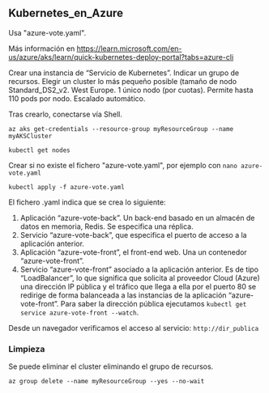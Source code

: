 ## Kubernetes_en_Azure
Usa "azure-vote.yaml".

Más información en https://learn.microsoft.com/en-us/azure/aks/learn/quick-kubernetes-deploy-portal?tabs=azure-cli 

Crear una instancia de “Servicio de Kubernetes”. Indicar un grupo de recursos. Elegir un cluster lo más pequeño posible (tamaño de nodo Standard_DS2_v2. West Europe. 1 único nodo (por cuotas). Permite hasta 110 pods por nodo. Escalado automático. 

Tras crearlo, conectarse vía Shell.

`az aks get-credentials --resource-group myResourceGroup --name myAKSCluster`

`kubectl get nodes`

Crear si no existe el fichero "azure-vote.yaml", por ejemplo con `nano azure-vote.yaml`

`kubectl apply -f azure-vote.yaml`

El fichero .yaml indica que se crea lo siguiente:

1. Aplicación “azure-vote-back”. Un back-end basado en un almacén de datos en memoria, Redis. Se especifica una réplica.
2. Servicio “azure-vote-back”, que especifica el puerto de acceso a la aplicación anterior. 
3. Aplicación “azure-vote-front”, el front-end web. Una un contenedor “azure-vote-front”.
4. Servicio “azure-vote-front” asociado a la aplicación anterior. Es de tipo “LoadBalancer”, lo que significa que solicita al proveedor Cloud (Azure) una dirección IP pública y el tráfico que llega a ella por el puerto 80 se redirige de forma balanceada a las instancias de la aplicación “azure-vote-front”. Para saber la dirección pública ejecutamos `kubectl get service azure-vote-front --watch`.

Desde un navegador verificamos el acceso al servicio: `http://dir_publica`
### Limpieza
Se puede eliminar el cluster eliminando el grupo de recursos. 

`az group delete --name myResourceGroup --yes --no-wait`

 

